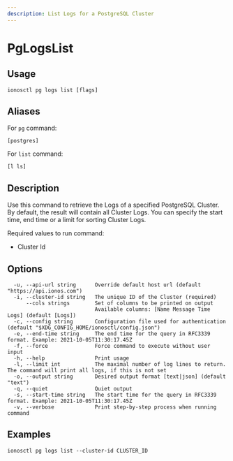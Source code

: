 ```yaml
---
description: List Logs for a PostgreSQL Cluster
---
```


# PgLogsList

## Usage

```text
ionosctl pg logs list [flags]
```

## Aliases

For `pg` command:

```text
[postgres]
```

For `list` command:

```text
[l ls]
```

## Description

Use this command to retrieve the Logs of a specified PostgreSQL Cluster. By default, the result will contain all Cluster Logs. You can specify the start time, end time or a limit for sorting Cluster Logs.

Required values to run command:

* Cluster Id

## Options

```text
  -u, --api-url string      Override default host url (default "https://api.ionos.com")
  -i, --cluster-id string   The unique ID of the Cluster (required)
      --cols strings        Set of columns to be printed on output 
                            Available columns: [Name Message Time Logs] (default [Logs])
  -c, --config string       Configuration file used for authentication (default "$XDG_CONFIG_HOME/ionosctl/config.json")
  -e, --end-time string     The end time for the query in RFC3339 format. Example: 2021-10-05T11:30:17.45Z
  -f, --force               Force command to execute without user input
  -h, --help                Print usage
  -l, --limit int           The maximal number of log lines to return. The command will print all logs, if this is not set
  -o, --output string       Desired output format [text|json] (default "text")
  -q, --quiet               Quiet output
  -s, --start-time string   The start time for the query in RFC3339 format. Example: 2021-10-05T11:30:17.45Z
  -v, --verbose             Print step-by-step process when running command
```

## Examples

```text
ionosctl pg logs list --cluster-id CLUSTER_ID
```

